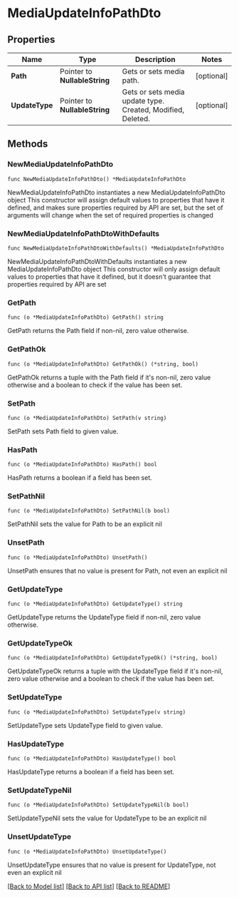 # MediaUpdateInfoPathDto

## Properties

Name | Type | Description | Notes
------------ | ------------- | ------------- | -------------
**Path** | Pointer to **NullableString** | Gets or sets media path. | [optional] 
**UpdateType** | Pointer to **NullableString** | Gets or sets media update type.  Created, Modified, Deleted. | [optional] 

## Methods

### NewMediaUpdateInfoPathDto

`func NewMediaUpdateInfoPathDto() *MediaUpdateInfoPathDto`

NewMediaUpdateInfoPathDto instantiates a new MediaUpdateInfoPathDto object
This constructor will assign default values to properties that have it defined,
and makes sure properties required by API are set, but the set of arguments
will change when the set of required properties is changed

### NewMediaUpdateInfoPathDtoWithDefaults

`func NewMediaUpdateInfoPathDtoWithDefaults() *MediaUpdateInfoPathDto`

NewMediaUpdateInfoPathDtoWithDefaults instantiates a new MediaUpdateInfoPathDto object
This constructor will only assign default values to properties that have it defined,
but it doesn't guarantee that properties required by API are set

### GetPath

`func (o *MediaUpdateInfoPathDto) GetPath() string`

GetPath returns the Path field if non-nil, zero value otherwise.

### GetPathOk

`func (o *MediaUpdateInfoPathDto) GetPathOk() (*string, bool)`

GetPathOk returns a tuple with the Path field if it's non-nil, zero value otherwise
and a boolean to check if the value has been set.

### SetPath

`func (o *MediaUpdateInfoPathDto) SetPath(v string)`

SetPath sets Path field to given value.

### HasPath

`func (o *MediaUpdateInfoPathDto) HasPath() bool`

HasPath returns a boolean if a field has been set.

### SetPathNil

`func (o *MediaUpdateInfoPathDto) SetPathNil(b bool)`

 SetPathNil sets the value for Path to be an explicit nil

### UnsetPath
`func (o *MediaUpdateInfoPathDto) UnsetPath()`

UnsetPath ensures that no value is present for Path, not even an explicit nil
### GetUpdateType

`func (o *MediaUpdateInfoPathDto) GetUpdateType() string`

GetUpdateType returns the UpdateType field if non-nil, zero value otherwise.

### GetUpdateTypeOk

`func (o *MediaUpdateInfoPathDto) GetUpdateTypeOk() (*string, bool)`

GetUpdateTypeOk returns a tuple with the UpdateType field if it's non-nil, zero value otherwise
and a boolean to check if the value has been set.

### SetUpdateType

`func (o *MediaUpdateInfoPathDto) SetUpdateType(v string)`

SetUpdateType sets UpdateType field to given value.

### HasUpdateType

`func (o *MediaUpdateInfoPathDto) HasUpdateType() bool`

HasUpdateType returns a boolean if a field has been set.

### SetUpdateTypeNil

`func (o *MediaUpdateInfoPathDto) SetUpdateTypeNil(b bool)`

 SetUpdateTypeNil sets the value for UpdateType to be an explicit nil

### UnsetUpdateType
`func (o *MediaUpdateInfoPathDto) UnsetUpdateType()`

UnsetUpdateType ensures that no value is present for UpdateType, not even an explicit nil

[[Back to Model list]](../README.md#documentation-for-models) [[Back to API list]](../README.md#documentation-for-api-endpoints) [[Back to README]](../README.md)


